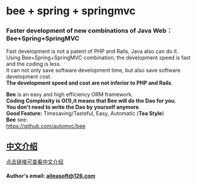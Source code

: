 
bee + spring + springmvc
=========

### Faster development of new combinations of Java Web：Bee+Spring+SpringMVC  
Fast development is not a patent of PHP and Rails, Java also can do it.  
Using Bee+Spring+SpringMVC combination, the development speed is fast and the coding is less.  
It can not only save software development time, but also save software development cost.  
**The development speed and cost are not inferior to PHP and Rails**.

**Bee** is an easy and high efficiency ORM framework.    
**Coding Complexity is O(1),it means that Bee will do the Dao for you**.  
**You don't need to write the Dao by yourself anymore**.  
**Good Feature:**  Timesaving/Tasteful, Easy, Automatic (**Tea Style**)   
**Bee** see:  
https://github.com/automvc/bee  

## [中文介绍](../../../bee-spring-springmvc/blob/master/README_CN.md)  
[点击链接可查看中文介绍](../../../bee-spring-springmvc/blob/master/README_CN.md)  


#### Author's email:    aiteasoft@126.com  